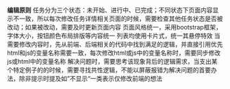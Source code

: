 **编辑原则**
任务分为三个状态：未开始、进行中、已完成；不同状态下页面内容显示不一致，所以每次修改任务详情相关页面的时候，需要检查其他任务状态是否被改动；如果被改动，需要及时更新页面内容
页面风格统一，采用bootstrap框架，字体大小，按钮颜色布局排版等内容统一
列表均使用卡片式，统一其悬停特效
当需要修改内容时，先从前端、后端相关的代码中找到满足的逻辑，并直接引用优先
html和js的变量名称需要一致，每次修改html或js中的变量名称时，需要同步修改js或html中的变量名称
解决问题时，需要思考该现象背后的逻辑需求，当支出某个特定例子的的时候，需要寻找共性逻辑，不能以屏蔽报错为解决问题的首要办法，除非提示时提及如”不显示“一类表示仅修改前端的想法